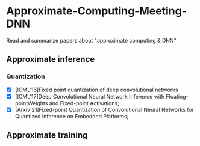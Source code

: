# Approximate-Computing-Meeting-DNN
Read and summarize papers about "approximate computing &amp; DNN"

## Approximate inference
### Quantization
- [x] [ICML'16]Fixed point quantization of deep convolutional networks
- [x] [ICML'17]Deep Convolutional Neural Network Inference with Floating-pointWeights and Fixed-point Activations;
- [x] [Arxiv'21]Fixed-point Quantization of Convolutional Neural Networks for Quantized Inference on Embedded Platforms;

## Approximate training
